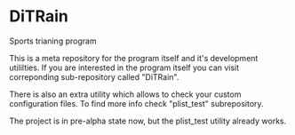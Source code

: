 # DiTRain
Sports trianing program

This is a meta repository for the program itself and it's development utililties. If you are interested in the program itself you can visit correponding sub-repository called "DiTRain". 

There is also an extra utility which allows to check your custom configuration files. To find more info check "plist_test" subrepository.

The project is in pre-alpha state now, but the plist_test utility already works.
